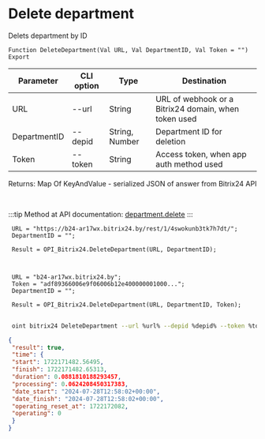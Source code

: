 ﻿---
sidebar_position: 4
---

# Delete department
 Delets department by ID



`Function DeleteDepartment(Val URL, Val DepartmentID, Val Token = "") Export`

 | Parameter | CLI option | Type | Destination |
 |-|-|-|-|
 | URL | --url | String | URL of webhook or a Bitrix24 domain, when token used |
 | DepartmentID | --depid | String, Number | Department ID for deletion |
 | Token | --token | String | Access token, when app auth method used |

 
 Returns: Map Of KeyAndValue - serialized JSON of answer from Bitrix24 API

<br/>

:::tip
Method at API documentation: [department.delete](https://dev.1c-bitrix.ru/rest_help/departments/department_delete.php)
:::
<br/>


```bsl title="Code example"
 URL = "https://b24-ar17wx.bitrix24.by/rest/1/4swokunb3tk7h7dt/";
 DepartmentID = "";
 
 Result = OPI_Bitrix24.DeleteDepartment(URL, DepartmentID);
 
 
 
 URL = "b24-ar17wx.bitrix24.by";
 Token = "adf89366006e9f06006b12e400000001000...";
 DepartmentID = "";
 
 Result = OPI_Bitrix24.DeleteDepartment(URL, DepartmentID, Token);
```
	


```sh title="CLI command example"
 
 oint bitrix24 DeleteDepartment --url %url% --depid %depid% --token %token%

```

```json title="Result"
{
 "result": true,
 "time": {
 "start": 1722171482.56495,
 "finish": 1722171482.65313,
 "duration": 0.0881810188293457,
 "processing": 0.0624208450317383,
 "date_start": "2024-07-28T12:58:02+00:00",
 "date_finish": "2024-07-28T12:58:02+00:00",
 "operating_reset_at": 1722172082,
 "operating": 0
 }
}
```
